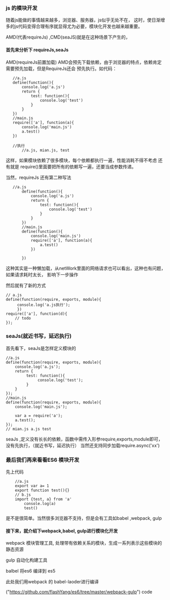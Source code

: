 ### js 的模块开发

随着js能做的事情越来越多，浏览器、服务器，js似乎无处不在，
这时，使日渐增多的js代码变得合理有序就显得尤为必要，模块化开发也越来越重要。

AMD(代表requireJs) ,CMD(seaJS)就是在这种场景下产生的，

#### 首先来分析下 requireJs,seaJs

AMD(requireJs前置加载)
 AMD会预先下载依赖，由于浏览器的特点，依赖肯定需要预先加载，但是RequireJs还会
 预先执行。如代码：
 ```
 	//a.js
 	define(function(){
 		console.log('a.js')
 		return {
 			test: function(){
 			 	console.log('test')
 			}
 		}
 	})
 	//main.js
 	require(['a'], function(a){
 		console.log('main.js')
 		a.test()
 	})

 	//执行
 		//a.js, mian.js, test

 ```
 这样，如果模块依赖了很多模块，每个依赖都执行一遍，性能消耗不得不考虑
 还有就是 require()里面要把所有的依赖写一遍，还要当成参数传递。

 当然，requireJs  还有第二种写法
 ```
	//a.js
	 	define(function(){
	 		console.log('a.js')
	 		return {
	 			test: function(){
	 			 	console.log('test')
	 			}
	 		}
	 	})
	 	//main.js
	 	define(function(){
	 		console.log('main.js')
	 		require(['a'], function(a){
	 			a.test()
	 		})
	 		
	 	})
```
这种其实是一种懒加载，从netWork里面的网络请求也可以看出，这种也有问题，如果请求耗时太长，
影响下一步操作

然后就有了新的方式

```
// a.js
define(function(require, exports, module){
     console.log('a.js执行');
     })
require(['a'], function(d){
 	// todo
}); 

```

### seaJs(就近书写，延迟执行)
 首先看下，seaJs是怎样定义模块的
 ```
 //a.js
 define(function(require, exports, module){
     console.log('a.js');
     return {
          test: function(){
               console.log('test');
          }
     }
});
//main.js
define(function(require, exports, module){
     console.log('main.js');
 
     var a = require('a');
     a.test();    
});
// mian.js a.js test

 ```
 seaJs ,定义没有长长的依赖，函数中需传入形参require,exports,module即可，
 没有先执行，（就近书写，延迟执行） 当然还支持同步加载require.async('xx')


 ### 最后我们再来看看ES6 模块开发

 先上代码

```
	//a.js
	export var a= 1
	export function test(){}
	// b.js
	import {test, a} from 'a'
		console.log(a)
		test()	

```
是不是很简单。当然很多浏览器不支持，但是会有工具如babel ,webpack, gulp

#### 接下来，就介绍下webpack,babel, gulp进行模块化开发

webpack 模块管理工具, 处理带有依赖关系的模块，生成一系列表示这些模块的静态资源

gulp 自动化构建工具

balbel 将es6 编译到 es5

此处我们用webpack 的 babel-laoder进行编译

("https://github.com/flashYang/es6/tree/master/webpack-gulp") code
